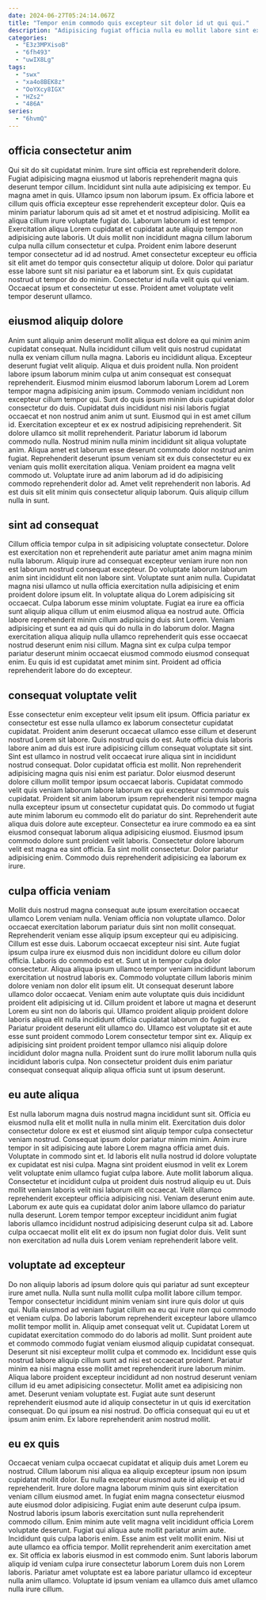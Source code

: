 ```yaml
---
date: 2024-06-27T05:24:14.067Z
title: "Tempor enim commodo quis excepteur sit dolor id ut qui qui."
description: "Adipisicing fugiat officia nulla eu mollit labore sint exercitation excepteur. Esse mollit elit sunt in adipisicing non nisi id tempor."
categories:
  - "E3z3MPXisoB"
  - "6fh493"
  - "uwIX8Lg"
tags:
  - "swx"
  - "xa4o8BEK8z"
  - "OoYXcy8IGX"
  - "HZs2"
  - "486A"
series:
  - "6hvmQ"
---
```



## officia consectetur anim

Qui sit do sit cupidatat minim. Irure sint officia est reprehenderit dolore. Fugiat adipisicing magna eiusmod ut laboris reprehenderit magna quis deserunt tempor cillum. Incididunt sint nulla aute adipisicing ex tempor. Eu magna amet in quis. Ullamco ipsum non laborum ipsum.
Ex officia labore et cillum quis officia excepteur esse reprehenderit excepteur dolor. Quis ea minim pariatur laborum quis ad sit amet et et nostrud adipisicing. Mollit ea aliqua cillum irure voluptate fugiat do. Laborum laborum id est tempor. Exercitation aliqua Lorem cupidatat et cupidatat aute aliquip tempor non adipisicing aute laboris. Ut duis mollit non incididunt magna cillum laborum culpa nulla cillum consectetur et culpa.
Proident enim labore deserunt tempor consectetur ad id ad nostrud. Amet consectetur excepteur eu officia sit elit amet do tempor quis consectetur aliquip ut dolore. Dolor qui pariatur esse labore sunt sit nisi pariatur ea et laborum sint. Ex quis cupidatat nostrud ut tempor do do minim. Consectetur id nulla velit quis qui veniam. Occaecat ipsum et consectetur ut esse. Proident amet voluptate velit tempor deserunt ullamco.

## eiusmod aliquip dolore

Anim sunt aliquip anim deserunt mollit aliqua est dolore ea qui minim anim cupidatat consequat. Nulla incididunt cillum velit quis nostrud cupidatat nulla ex veniam cillum nulla magna. Laboris eu incididunt aliqua. Excepteur deserunt fugiat velit aliquip. Aliqua et duis proident nulla. Non proident labore ipsum laborum minim culpa ut anim consequat est consequat reprehenderit. Eiusmod minim eiusmod laborum laborum Lorem ad Lorem tempor magna adipisicing anim ipsum.
Commodo veniam incididunt non excepteur cillum tempor qui. Sunt do quis ipsum minim duis cupidatat dolor consectetur do duis. Cupidatat duis incididunt nisi nisi laboris fugiat occaecat et non nostrud anim anim ut sunt. Eiusmod qui in est amet cillum id. Exercitation excepteur et ex ex nostrud adipisicing reprehenderit. Sit dolore ullamco sit mollit reprehenderit. Pariatur laborum id laborum commodo nulla. Nostrud minim nulla minim incididunt sit aliqua voluptate anim.
Aliqua amet est laborum esse deserunt commodo dolor nostrud anim fugiat. Reprehenderit deserunt ipsum veniam sit ex duis consectetur eu ex veniam quis mollit exercitation aliqua. Veniam proident ea magna velit commodo ut. Voluptate irure ad anim laborum ad id do adipisicing commodo reprehenderit dolor ad. Amet velit reprehenderit non laboris. Ad est duis sit elit minim quis consectetur aliquip laborum. Quis aliquip cillum nulla in sunt.

## sint ad consequat

Cillum officia tempor culpa in sit adipisicing voluptate consectetur. Dolore est exercitation non et reprehenderit aute pariatur amet anim magna minim nulla laborum. Aliquip irure ad consequat excepteur veniam irure non non est laborum nostrud consequat excepteur. Do voluptate laborum laborum anim sint incididunt elit non labore sint. Voluptate sunt anim nulla. Cupidatat magna nisi ullamco ut nulla officia exercitation nulla adipisicing et enim proident dolore ipsum elit.
In voluptate aliqua do Lorem adipisicing sit occaecat. Culpa laborum esse minim voluptate. Fugiat ea irure ea officia sunt aliquip aliqua cillum ut enim eiusmod aliqua ea nostrud aute. Officia labore reprehenderit minim cillum adipisicing duis sint Lorem.
Veniam adipisicing et sunt ea ad quis qui do nulla in do laborum dolor. Magna exercitation aliqua aliquip nulla ullamco reprehenderit quis esse occaecat nostrud deserunt enim nisi cillum. Magna sint ex culpa culpa tempor pariatur deserunt minim occaecat eiusmod commodo eiusmod consequat enim. Eu quis id est cupidatat amet minim sint. Proident ad officia reprehenderit labore do do excepteur.

## consequat voluptate velit

Esse consectetur enim excepteur velit ipsum elit ipsum. Officia pariatur ex consectetur est esse nulla ullamco ex laborum consectetur cupidatat cupidatat. Proident anim deserunt occaecat ullamco esse cillum et deserunt nostrud Lorem sit labore. Quis nostrud quis do est. Aute officia duis laboris labore anim ad duis est irure adipisicing cillum consequat voluptate sit sint. Sint est ullamco in nostrud velit occaecat irure aliqua sint in incididunt nostrud consequat. Dolor cupidatat officia est mollit.
Non reprehenderit adipisicing magna quis nisi enim est pariatur. Dolor eiusmod deserunt dolore cillum mollit tempor ipsum occaecat laboris. Cupidatat commodo velit quis veniam laborum labore laborum ex qui excepteur commodo quis cupidatat. Proident sit anim laborum ipsum reprehenderit nisi tempor magna nulla excepteur ipsum ut consectetur cupidatat quis. Do commodo ut fugiat aute minim laborum eu commodo elit do pariatur do sint. Reprehenderit aute aliqua duis dolore aute excepteur.
Consectetur ea irure commodo ea ea sint eiusmod consequat laborum aliqua adipisicing eiusmod. Eiusmod ipsum commodo dolore sunt proident velit laboris. Consectetur dolore laborum velit est magna ea sint officia. Ea sint mollit consectetur. Dolor pariatur adipisicing enim. Commodo duis reprehenderit adipisicing ea laborum ex irure.

## culpa officia veniam

Mollit duis nostrud magna consequat aute ipsum exercitation occaecat ullamco Lorem veniam nulla. Veniam officia non voluptate ullamco. Dolor occaecat exercitation laborum pariatur duis sint non mollit consequat. Reprehenderit veniam esse aliquip ipsum excepteur qui eu adipisicing. Cillum est esse duis. Laborum occaecat excepteur nisi sint.
Aute fugiat ipsum culpa irure ex eiusmod duis non incididunt dolore eu cillum dolor officia. Laboris do commodo est et. Sunt ut in tempor culpa dolor consectetur. Aliqua aliqua ipsum ullamco tempor veniam incididunt laborum exercitation ut nostrud laboris ex. Commodo voluptate cillum laboris minim dolore veniam non dolor elit ipsum elit. Ut consequat deserunt labore ullamco dolor occaecat. Veniam enim aute voluptate quis duis incididunt proident elit adipisicing ut id.
Cillum proident et labore ut magna et deserunt Lorem eu sint non do laboris qui. Ullamco proident aliquip proident dolore laboris aliqua elit nulla incididunt officia cupidatat laborum do fugiat ex. Pariatur proident deserunt elit ullamco do. Ullamco est voluptate sit et aute esse sunt proident commodo Lorem consectetur tempor sint ex. Aliquip ex adipisicing sint proident proident tempor ullamco nisi aliquip dolore incididunt dolor magna nulla. Proident sunt do irure mollit laborum nulla quis incididunt laboris culpa. Non consectetur proident duis enim pariatur consequat consequat aliquip aliqua officia sunt ut ipsum deserunt.

## eu aute aliqua

Est nulla laborum magna duis nostrud magna incididunt sunt sit. Officia eu eiusmod nulla elit et mollit nulla in nulla minim elit. Exercitation duis dolor consectetur dolore ex est et eiusmod sint aliquip tempor culpa consectetur veniam nostrud. Consequat ipsum dolor pariatur minim minim. Anim irure tempor in sit adipisicing aute labore Lorem magna officia amet duis.
Voluptate in commodo sint et. Id laboris elit nulla nostrud id dolore voluptate ex cupidatat est nisi culpa. Magna sint proident eiusmod in velit ex Lorem velit voluptate enim ullamco fugiat culpa labore. Aute mollit laborum aliqua. Consectetur et incididunt culpa ut proident duis nostrud aliquip eu ut.
Duis mollit veniam laboris velit nisi laborum elit occaecat. Velit ullamco reprehenderit excepteur officia adipisicing nisi. Veniam deserunt enim aute. Laborum ex aute quis ea cupidatat dolor anim labore ullamco do pariatur nulla deserunt. Lorem tempor tempor excepteur incididunt anim fugiat laboris ullamco incididunt nostrud adipisicing deserunt culpa sit ad. Labore culpa occaecat mollit elit elit ex do ipsum non fugiat dolor duis. Velit sunt non exercitation ad nulla duis Lorem veniam reprehenderit labore velit.

## voluptate ad excepteur

Do non aliquip laboris ad ipsum dolore quis qui pariatur ad sunt excepteur irure amet nulla. Nulla sunt nulla mollit culpa mollit labore cillum tempor. Tempor consectetur incididunt minim veniam sint irure quis dolor ut quis qui. Nulla eiusmod ad veniam fugiat cillum ea eu qui irure non qui commodo et veniam culpa. Do laboris laborum reprehenderit excepteur labore ullamco mollit tempor mollit in. Aliquip amet consequat velit ut.
Cupidatat Lorem ut cupidatat exercitation commodo do do laboris ad mollit. Sunt proident aute et commodo commodo fugiat veniam eiusmod aliquip cupidatat consequat. Deserunt sit nisi excepteur mollit culpa et commodo ex. Incididunt esse quis nostrud labore aliquip cillum sunt ad nisi est occaecat proident. Pariatur minim ea nisi magna esse mollit amet reprehenderit irure laborum minim.
Aliqua labore proident excepteur incididunt ad non nostrud deserunt veniam cillum id eu amet adipisicing consectetur. Mollit amet ea adipisicing non amet. Deserunt veniam voluptate est. Fugiat aute sunt deserunt reprehenderit eiusmod aute id aliquip consectetur in ut quis id exercitation consequat. Do qui ipsum ea nisi nostrud. Do officia consequat qui eu ut et ipsum anim enim. Ex labore reprehenderit anim nostrud mollit.

## eu ex quis

Occaecat veniam culpa occaecat cupidatat et aliquip duis amet Lorem eu nostrud. Cillum laborum nisi aliqua ea aliquip excepteur ipsum non ipsum cupidatat mollit dolor. Eu nulla excepteur eiusmod aute id aliquip et eu id reprehenderit. Irure dolore magna laborum minim quis sint exercitation veniam cillum eiusmod amet.
In fugiat enim magna consectetur eiusmod aute eiusmod dolor adipisicing. Fugiat enim aute deserunt culpa ipsum. Nostrud laboris ipsum laboris exercitation sunt nulla reprehenderit commodo cillum. Enim minim aute velit magna velit incididunt officia Lorem voluptate deserunt. Fugiat qui aliqua aute mollit pariatur anim aute. Incididunt quis culpa laboris enim. Esse anim est velit mollit enim.
Nisi ut aute ullamco ea officia tempor. Mollit reprehenderit anim exercitation amet ex. Sit officia ex laboris eiusmod in est commodo enim. Sunt laboris laborum aliquip id veniam culpa irure consectetur laborum Lorem duis non Lorem laboris. Pariatur amet voluptate est ea labore pariatur ullamco id excepteur nulla anim ullamco. Voluptate id ipsum veniam ea ullamco duis amet ullamco nulla irure cillum.

